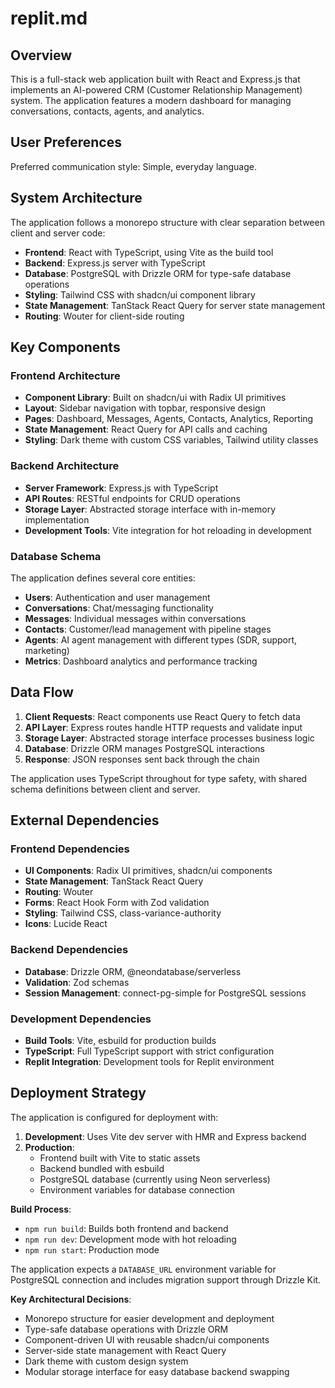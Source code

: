 # replit.md

## Overview

This is a full-stack web application built with React and Express.js that implements an AI-powered CRM (Customer Relationship Management) system. The application features a modern dashboard for managing conversations, contacts, agents, and analytics.

## User Preferences

Preferred communication style: Simple, everyday language.

## System Architecture

The application follows a monorepo structure with clear separation between client and server code:

- **Frontend**: React with TypeScript, using Vite as the build tool
- **Backend**: Express.js server with TypeScript
- **Database**: PostgreSQL with Drizzle ORM for type-safe database operations
- **Styling**: Tailwind CSS with shadcn/ui component library
- **State Management**: TanStack React Query for server state management
- **Routing**: Wouter for client-side routing

## Key Components

### Frontend Architecture
- **Component Library**: Built on shadcn/ui with Radix UI primitives
- **Layout**: Sidebar navigation with topbar, responsive design
- **Pages**: Dashboard, Messages, Agents, Contacts, Analytics, Reporting
- **State Management**: React Query for API calls and caching
- **Styling**: Dark theme with custom CSS variables, Tailwind utility classes

### Backend Architecture
- **Server Framework**: Express.js with TypeScript
- **API Routes**: RESTful endpoints for CRUD operations
- **Storage Layer**: Abstracted storage interface with in-memory implementation
- **Development Tools**: Vite integration for hot reloading in development

### Database Schema
The application defines several core entities:
- **Users**: Authentication and user management
- **Conversations**: Chat/messaging functionality
- **Messages**: Individual messages within conversations
- **Contacts**: Customer/lead management with pipeline stages
- **Agents**: AI agent management with different types (SDR, support, marketing)
- **Metrics**: Dashboard analytics and performance tracking

## Data Flow

1. **Client Requests**: React components use React Query to fetch data
2. **API Layer**: Express routes handle HTTP requests and validate input
3. **Storage Layer**: Abstracted storage interface processes business logic
4. **Database**: Drizzle ORM manages PostgreSQL interactions
5. **Response**: JSON responses sent back through the chain

The application uses TypeScript throughout for type safety, with shared schema definitions between client and server.

## External Dependencies

### Frontend Dependencies
- **UI Components**: Radix UI primitives, shadcn/ui components
- **State Management**: TanStack React Query
- **Routing**: Wouter
- **Forms**: React Hook Form with Zod validation
- **Styling**: Tailwind CSS, class-variance-authority
- **Icons**: Lucide React

### Backend Dependencies
- **Database**: Drizzle ORM, @neondatabase/serverless
- **Validation**: Zod schemas
- **Session Management**: connect-pg-simple for PostgreSQL sessions

### Development Dependencies
- **Build Tools**: Vite, esbuild for production builds
- **TypeScript**: Full TypeScript support with strict configuration
- **Replit Integration**: Development tools for Replit environment

## Deployment Strategy

The application is configured for deployment with:

1. **Development**: Uses Vite dev server with HMR and Express backend
2. **Production**: 
   - Frontend built with Vite to static assets
   - Backend bundled with esbuild
   - PostgreSQL database (currently using Neon serverless)
   - Environment variables for database connection

**Build Process**:
- `npm run build`: Builds both frontend and backend
- `npm run dev`: Development mode with hot reloading
- `npm run start`: Production mode

The application expects a `DATABASE_URL` environment variable for PostgreSQL connection and includes migration support through Drizzle Kit.

**Key Architectural Decisions**:
- Monorepo structure for easier development and deployment
- Type-safe database operations with Drizzle ORM
- Component-driven UI with reusable shadcn/ui components
- Server-side state management with React Query
- Dark theme with custom design system
- Modular storage interface for easy database backend swapping